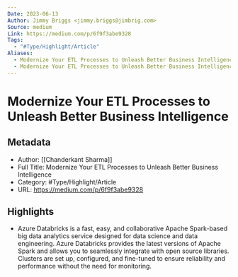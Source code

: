 ```yaml
---
Date: 2023-06-13
Author: Jimmy Briggs <jimmy.briggs@jimbrig.com>
Source: medium
Link: https://medium.com/p/6f9f3abe9328
Tags:
  - "#Type/Highlight/Article"
Aliases:
  - Modernize Your ETL Processes to Unleash Better Business Intelligence
  - Modernize Your ETL Processes to Unleash Better Business Intelligence
---
```

# Modernize Your ETL Processes to Unleash Better Business Intelligence

## Metadata
- Author: [[Chanderkant Sharma]]
- Full Title: Modernize Your ETL Processes to Unleash Better Business Intelligence
- Category: #Type/Highlight/Article
- URL: https://medium.com/p/6f9f3abe9328

## Highlights
- Azure Databricks is a fast, easy, and collaborative Apache Spark-based big data analytics service designed for data science and data engineering. Azure Databricks provides the latest versions of Apache Spark and allows you to seamlessly integrate with open source libraries. Clusters are set up, configured, and fine-tuned to ensure reliability and performance without the need for monitoring.
